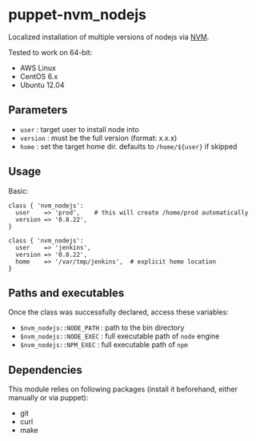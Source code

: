 # puppet-nvm_nodejs

Localized installation of multiple versions of nodejs via [NVM](https://github.com/creationix/nvm).

Tested to work on 64-bit:

  * AWS Linux
  * CentOS 6.x
  * Ubuntu 12.04

## Parameters
  * `user`    : target user to install node into
  * `version` : must be the full version (format: x.x.x)
  * `home`    : set the target home dir. defaults to `/home/${user}` if skipped

## Usage

Basic:

    class { 'nvm_nodejs':
      user    => 'prod',    # this will create /home/prod automatically
      version => '0.8.22',
    }

    class { 'nvm_nodejs':
      user    => 'jenkins',
      version => '0.8.22',
      home    => '/var/tmp/jenkins',  # explicit home location
    }

## Paths and executables

Once the class was successfully declared, access these variables:

  * `$nvm_nodejs::NODE_PATH` : path to the bin directory
  * `$nvm_nodejs::NODE_EXEC` : full executable path of `node` engine
  * `$nvm_nodejs::NPM_EXEC`  : full executable path of `npm` 

## Dependencies

This module relies on following packages (install it beforehand, either manually or via puppet):

  * git
  * curl
  * make
